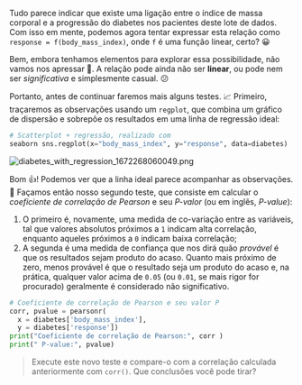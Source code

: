 Tudo parece indicar que existe uma ligação entre o índice de massa corporal e a progressão do diabetes nos pacientes deste lote de dados. Com isso em mente, podemos agora tentar expressar esta  relação como `response = f(body_mass_index)`, onde `f` é uma função linear, certo? 😀

Bem, embora tenhamos elementos para explorar essa possibilidade, não vamos nos apressar 🐢. A relação pode ainda não ser **linear**, ou pode nem ser _significativa_ e simplesmente casual. :confused:

Portanto, antes de continuar faremos mais alguns testes. 📈 Primeiro, traçaremos as observações usando um `regplot`, que combina um gráfico de dispersão e sobrepõe os resultados em uma linha de regressão ideal:

```python
# Scatterplot + regressão, realizado com
seaborn sns.regplot(x="body_mass_index", y="response", data=diabetes)
```

<img src="https://raw.githubusercontent.com/MumukiProject/mumuki-guide-python3-linear-regression/master/assets/diabetes_with_regression_1672268060049.png " alt ="diabetes_with_regression_1672268060049.png" width="auto" height="auto">

Bom 👍! Podemos ver que a linha ideal parece acompanhar as observações. 🧮 Façamos então nosso segundo teste, que consiste em calcular o _coeficiente de correlação de Pearson_ e seu _P-valor_ (ou em inglês, _P-value_):

  1. O primeiro é, novamente, uma medida de co-variação entre as variáveis, tal que valores absolutos próximos a `1` indicam alta correlação, enquanto aqueles próximos a `0` indicam baixa correlação;
  2. A segunda é uma medida de confiança que nos dirá quão _provável_ é que os resultados sejam produto do acaso. Quanto mais próximo de zero, menos provável é que o resultado seja um produto do acaso e, na prática, qualquer valor acima de `0.05` (ou `0.01`, se mais rigor for procurado) geralmente é considerado não significativo.

```python
# Coeficiente de correlação de Pearson e seu valor P
corr, pvalue = pearsonr(
  x = diabetes['body_mass_index'],
  y = diabetes['response'])
print("Coeficiente de correlação de Pearson:", corr )
print(" P-value:", pvalue)
```

> Execute este novo teste e compare-o com a correlação calculada anteriormente com `corr()`. Que conclusões você pode tirar?
